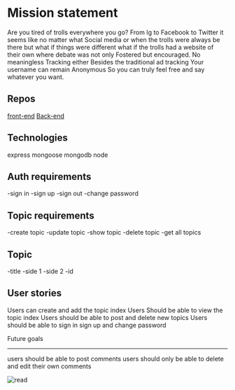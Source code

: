 # Mission statement

Are you tired of trolls everywhere you go? From Ig to Facebook to Twitter it seems like no matter what Social media or when the trolls were always be there but what if things were different what if the trolls had a website of their own where debate was not only Fostered but encouraged. No meaningless Tracking either Besides the traditional ad tracking Your username can remain Anonymous So you can truly feel free and say whatever you want.

## Repos

[front-end](https://carloconstant.github.io/project-2-/)
[Back-end](https://veruz-site.herokuapp.com/)

## Technologies

express
mongoose
mongodb
node

## Auth requirements

\-sign in
\-sign up
\-sign out
\-change password

## Topic requirements

\-create topic
\-update topic
\-show topic
\-delete topic
\-get all topics

## Topic

\-title
\-side 1
\-side 2
\-id

## User stories

 Users can create and add the topic index
 Users  Should be able to view the topic index
 Users should be able to post and delete new topics
 Users should  be able to sign in sign up and change password

Future goals

* * *

 users should be able to post comments
 users should only be able to delete and edit their own comments

 ![read](https://user-images.githubusercontent.com/20672742/112065780-a86d5180-8b3b-11eb-9ce1-17fba29a85bb.png)
